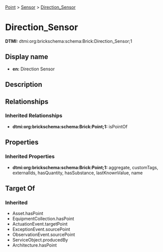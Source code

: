 [Point](../../Point.md) > [Sensor](../Sensor.md) > [Direction_Sensor](.)
# Direction_Sensor
**DTMI:** dtmi:org:brickschema:schema:Brick:Direction_Sensor;1
## Display name
- **en:** Direction Sensor
## Description
## Relationships
### Inherited Relationships
* **dtmi:org:brickschema:schema:Brick:Point;1:** isPointOf
## Properties
### Inherited Properties
* **dtmi:org:brickschema:schema:Brick:Point;1:** aggregate, customTags, externalIds, hasQuantity, hasSubstance, lastKnownValue, name
## Target Of
### Inherited
* Asset.hasPoint
* EquipmentCollection.hasPoint
* ActuationEvent.targetPoint
* ExceptionEvent.sourcePoint
* ObservationEvent.sourcePoint
* ServiceObject.producedBy
* Architecture.hasPoint
